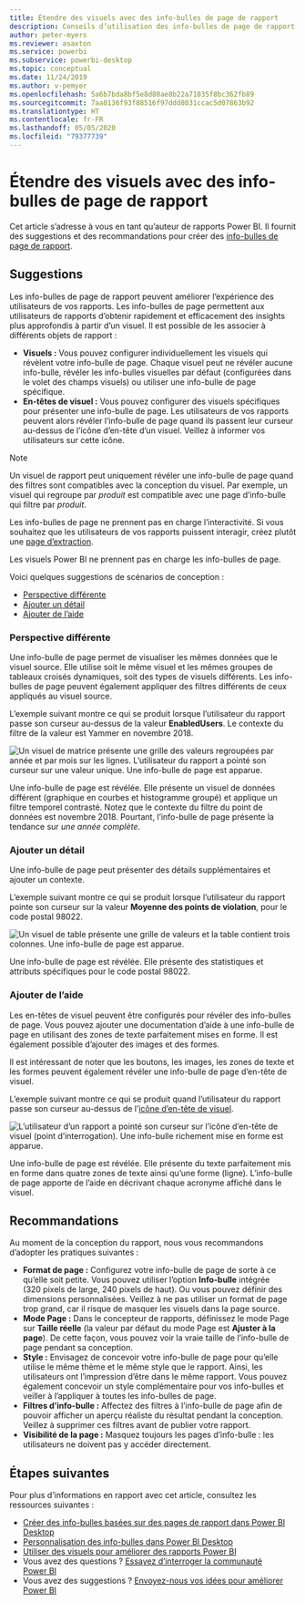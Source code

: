 ```yaml
---
title: Étendre des visuels avec des info-bulles de page de rapport
description: Conseils d’utilisation des info-bulles de page de rapport.
author: peter-myers
ms.reviewer: asaxton
ms.service: powerbi
ms.subservice: powerbi-desktop
ms.topic: conceptual
ms.date: 11/24/2019
ms.author: v-pemyer
ms.openlocfilehash: 5a6b7bda8bf5e8d80ae8b22a71035f8bc362fb89
ms.sourcegitcommit: 7aa0136f93f88516f97ddd8031ccac5d07863b92
ms.translationtype: HT
ms.contentlocale: fr-FR
ms.lasthandoff: 05/05/2020
ms.locfileid: "79377739"
---
```

# <a name="extend-visuals-with-report-page-tooltips"></a>Étendre des visuels avec des info-bulles de page de rapport

Cet article s’adresse à vous en tant qu’auteur de rapports Power BI. Il fournit des suggestions et des recommandations pour créer des [info-bulles de page de rapport](../desktop-tooltips.md).

## <a name="suggestions"></a>Suggestions

Les info-bulles de page de rapport peuvent améliorer l’expérience des utilisateurs de vos rapports. Les info-bulles de page permettent aux utilisateurs de rapports d’obtenir rapidement et efficacement des insights plus approfondis à partir d’un visuel. Il est possible de les associer à différents objets de rapport :

- **Visuels :** Vous pouvez configurer individuellement les visuels qui révèlent votre info-bulle de page. Chaque visuel peut ne révéler aucune info-bulle, révéler les info-bulles visuelles par défaut (configurées dans le volet des champs visuels) ou utiliser une info-bulle de page spécifique.
- **En-têtes de visuel :** Vous pouvez configurer des visuels spécifiques pour présenter une info-bulle de page. Les utilisateurs de vos rapports peuvent alors révéler l’info-bulle de page quand ils passent leur curseur au-dessus de l’icône d’en-tête d’un visuel. Veillez à informer vos utilisateurs sur cette icône.

> [!NOTE]
> Un visuel de rapport peut uniquement révéler une info-bulle de page quand des filtres sont compatibles avec la conception du visuel. Par exemple, un visuel qui regroupe par _produit_ est compatible avec une page d’info-bulle qui filtre par _produit_.
>
> Les info-bulles de page ne prennent pas en charge l’interactivité. Si vous souhaitez que les utilisateurs de vos rapports puissent interagir, créez plutôt une [page d’extraction](../desktop-drillthrough.md).
>
> Les visuels Power BI ne prennent pas en charge les info-bulles de page.

Voici quelques suggestions de scénarios de conception :

- [Perspective différente](#different-perspective)
- [Ajouter un détail](#add-detail)
- [Ajouter de l’aide](#add-help)

### <a name="different-perspective"></a>Perspective différente

Une info-bulle de page permet de visualiser les mêmes données que le visuel source. Elle utilise soit le même visuel et les mêmes groupes de tableaux croisés dynamiques, soit des types de visuels différents. Les info-bulles de page peuvent également appliquer des filtres différents de ceux appliqués au visuel source.

L’exemple suivant montre ce qui se produit lorsque l’utilisateur du rapport passe son curseur au-dessus de la valeur **EnabledUsers**. Le contexte du filtre de la valeur est Yammer en novembre 2018.

![Un visuel de matrice présente une grille des valeurs regroupées par année et par mois sur les lignes. L’utilisateur du rapport a pointé son curseur sur une valeur unique. Une info-bulle de page est apparue.](media/report-page-tooltips/suggestion-different-perspective.png)

Une info-bulle de page est révélée. Elle présente un visuel de données différent (graphique en courbes et histogramme groupé) et applique un filtre temporel contrasté. Notez que le contexte du filtre du point de données est novembre 2018. Pourtant, l’info-bulle de page présente la tendance sur _une année complète_.

### <a name="add-detail"></a>Ajouter un détail

Une info-bulle de page peut présenter des détails supplémentaires et ajouter un contexte.

L’exemple suivant montre ce qui se produit lorsque l’utilisateur du rapport pointe son curseur sur la valeur **Moyenne des points de violation**, pour le code postal 98022.

![Un visuel de table présente une grille de valeurs et la table contient trois colonnes. Une info-bulle de page est apparue.](media/report-page-tooltips/suggestion-add-details.png)

Une info-bulle de page est révélée. Elle présente des statistiques et attributs spécifiques pour le code postal 98022.

### <a name="add-help"></a>Ajouter de l’aide

Les en-têtes de visuel peuvent être configurés pour révéler des info-bulles de page. Vous pouvez ajouter une documentation d’aide à une info-bulle de page en utilisant des zones de texte parfaitement mises en forme. Il est également possible d’ajouter des images et des formes.

Il est intéressant de noter que les boutons, les images, les zones de texte et les formes peuvent également révéler une info-bulle de page d’en-tête de visuel.

L’exemple suivant montre ce qui se produit quand l’utilisateur du rapport passe son curseur au-dessus de l’[icône d’en-tête de visuel](../desktop-visual-elements-for-reports.md).

![L’utilisateur d’un rapport a pointé son curseur sur l’icône d’en-tête de visuel (point d’interrogation). Une info-bulle richement mise en forme est apparue.](media/report-page-tooltips/suggestion-add-help.png)

Une info-bulle de page est révélée. Elle présente du texte parfaitement mis en forme dans quatre zones de texte ainsi qu’une forme (ligne). L’info-bulle de page apporte de l’aide en décrivant chaque acronyme affiché dans le visuel.

## <a name="recommendations"></a>Recommandations

Au moment de la conception du rapport, nous vous recommandons d’adopter les pratiques suivantes :

- **Format de page :** Configurez votre info-bulle de page de sorte à ce qu’elle soit petite. Vous pouvez utiliser l’option **Info-bulle** intégrée (320 pixels de large, 240 pixels de haut). Ou vous pouvez définir des dimensions personnalisées. Veillez à ne pas utiliser un format de page trop grand, car il risque de masquer les visuels dans la page source.
- **Mode Page :** Dans le concepteur de rapports, définissez le mode Page sur **Taille réelle** (la valeur par défaut du mode Page est **Ajuster à la page**). De cette façon, vous pouvez voir la vraie taille de l’info-bulle de page pendant sa conception.
- **Style :** Envisagez de concevoir votre info-bulle de page pour qu’elle utilise le même thème et le même style que le rapport. Ainsi, les utilisateurs ont l’impression d’être dans le même rapport. Vous pouvez également concevoir un style complémentaire pour vos info-bulles et veiller à l’appliquer à toutes les info-bulles de page.
- **Filtres d’info-bulle :** Affectez des filtres à l’info-bulle de page afin de pouvoir afficher un aperçu réaliste du résultat pendant la conception. Veillez à supprimer ces filtres avant de publier votre rapport.
- **Visibilité de la page :** Masquez toujours les pages d’info-bulle : les utilisateurs ne doivent pas y accéder directement.

## <a name="next-steps"></a>Étapes suivantes

Pour plus d’informations en rapport avec cet article, consultez les ressources suivantes :

- [Créer des info-bulles basées sur des pages de rapport dans Power BI Desktop](../desktop-tooltips.md)
- [Personnalisation des info-bulles dans Power BI Desktop](../desktop-custom-tooltips.md)
- [Utiliser des visuels pour améliorer des rapports Power BI](../desktop-visual-elements-for-reports.md)
- Vous avez des questions ? [Essayez d’interroger la communauté Power BI](https://community.powerbi.com/)
- Vous avez des suggestions ? [Envoyez-nous vos idées pour améliorer Power BI](https://ideas.powerbi.com/)
